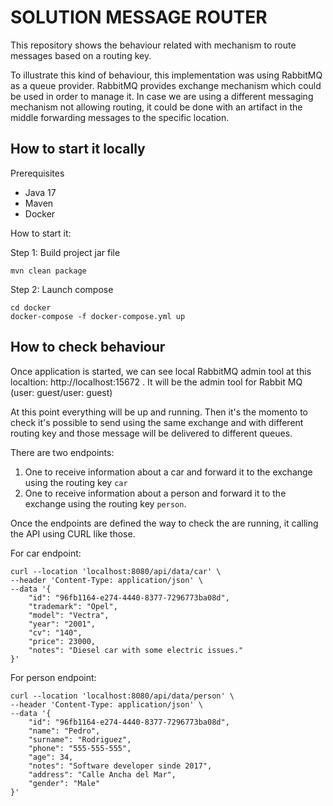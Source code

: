 # SOLUTION MESSAGE ROUTER

This repository shows the behaviour related with mechanism to route messages based on a routing key.

To illustrate this kind of behaviour, this implementation was using RabbitMQ as a queue provider. RabbitMQ provides exchange mechanism which could be used in order to manage it. In case we are using a different messaging mechanism not allowing routing, it could be done with an artifact in the middle forwarding messages to the specific location.

## How to start it locally

Prerequisites
* Java 17
* Maven 
* Docker

How to start it:

Step 1: Build project jar file

```shell
mvn clean package
```

Step 2: Launch compose

```shell
cd docker
docker-compose -f docker-compose.yml up
```

## How to check behaviour

Once application is started, we can see local RabbitMQ admin tool at this localtion: http://localhost:15672 . It will be the admin tool for Rabbit MQ (user: guest/user: guest)

At this point everything will be up and running. Then it's the momento to check it's possible to send using the same exchange and with different routing key and those message will be delivered to different queues.

There are two endpoints:

1. One to receive information about a car and forward it to the exchange using the routing key `car`
2. One to receive information about a person and forward it to the exchange using the routing key `person`.

Once the endpoints are defined the way to check the are running, it calling the API using CURL like those.

For car endpoint:

```shell
curl --location 'localhost:8080/api/data/car' \
--header 'Content-Type: application/json' \
--data '{
    "id": "96fb1164-e274-4440-8377-7296773ba08d",
    "trademark": "Opel",
    "model": "Vectra",
    "year": "2001",
    "cv": "140",
    "price": 23000,
    "notes": "Diesel car with some electric issues."
}'
```

For person endpoint:

```shell
curl --location 'localhost:8080/api/data/person' \
--header 'Content-Type: application/json' \
--data '{
    "id": "96fb1164-e274-4440-8377-7296773ba08d",
    "name": "Pedro",
    "surname": "Rodriguez",
    "phone": "555-555-555",
    "age": 34,
    "notes": "Software developer sinde 2017",
    "address": "Calle Ancha del Mar",
    "gender": "Male"
}'
```